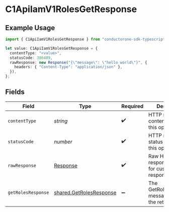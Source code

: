 # C1ApiIamV1RolesGetResponse

## Example Usage

```typescript
import { C1ApiIamV1RolesGetResponse } from "conductorone-sdk-typescript/sdk/models/operations";

let value: C1ApiIamV1RolesGetResponse = {
  contentType: "<value>",
  statusCode: 386489,
  rawResponse: new Response("{\"message\": \"hello world\"}", {
    headers: { "Content-Type": "application/json" },
  }),
};
```

## Fields

| Field                                                                     | Type                                                                      | Required                                                                  | Description                                                               |
| ------------------------------------------------------------------------- | ------------------------------------------------------------------------- | ------------------------------------------------------------------------- | ------------------------------------------------------------------------- |
| `contentType`                                                             | *string*                                                                  | :heavy_check_mark:                                                        | HTTP response content type for this operation                             |
| `statusCode`                                                              | *number*                                                                  | :heavy_check_mark:                                                        | HTTP response status code for this operation                              |
| `rawResponse`                                                             | [Response](https://developer.mozilla.org/en-US/docs/Web/API/Response)     | :heavy_check_mark:                                                        | Raw HTTP response; suitable for custom response parsing                   |
| `getRolesResponse`                                                        | [shared.GetRolesResponse](../../../sdk/models/shared/getrolesresponse.md) | :heavy_minus_sign:                                                        | The GetRolesResponse message contains the retrieved role.                 |